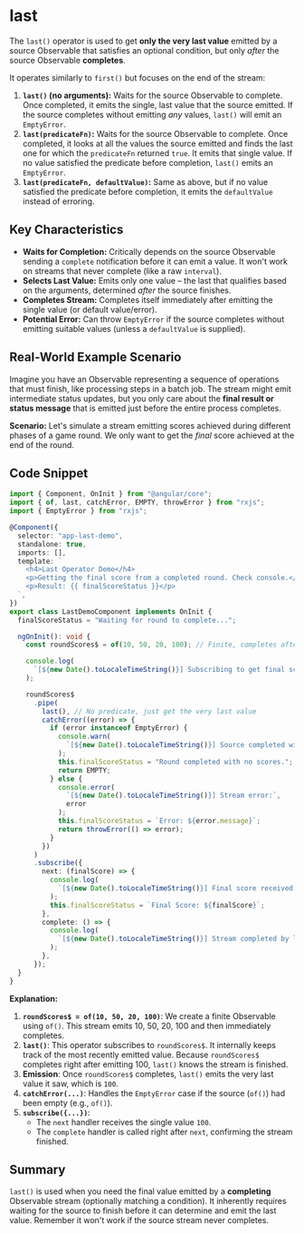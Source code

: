 # last

The `last()` operator is used to get **only the very last value** emitted by a source Observable that satisfies an optional condition, but only _after_ the source Observable **completes**.

It operates similarly to `first()` but focuses on the end of the stream:

1.  **`last()` (no arguments):** Waits for the source Observable to complete. Once completed, it emits the single, last value that the source emitted. If the source completes without emitting _any_ values, `last()` will emit an `EmptyError`.
2.  **`last(predicateFn)`:** Waits for the source Observable to complete. Once completed, it looks at all the values the source emitted and finds the last one for which the `predicateFn` returned `true`. It emits that single value. If no value satisfied the predicate before completion, `last()` emits an `EmptyError`.
3.  **`last(predicateFn, defaultValue)`:** Same as above, but if no value satisfied the predicate before completion, it emits the `defaultValue` instead of erroring.

## Key Characteristics

- **Waits for Completion:** Critically depends on the source Observable sending a `complete` notification before it can emit a value. It won't work on streams that never complete (like a raw `interval`).
- **Selects Last Value:** Emits only one value – the last that qualifies based on the arguments, determined _after_ the source finishes.
- **Completes Stream:** Completes itself immediately after emitting the single value (or default value/error).
- **Potential Error:** Can throw `EmptyError` if the source completes without emitting suitable values (unless a `defaultValue` is supplied).

## Real-World Example Scenario

Imagine you have an Observable representing a sequence of operations that must finish, like processing steps in a batch job. The stream might emit intermediate status updates, but you only care about the **final result or status message** that is emitted just before the entire process completes.

**Scenario:** Let's simulate a stream emitting scores achieved during different phases of a game round. We only want to get the _final_ score achieved at the end of the round.

## Code Snippet

```typescript
import { Component, OnInit } from "@angular/core";
import { of, last, catchError, EMPTY, throwError } from "rxjs";
import { EmptyError } from "rxjs";

@Component({
  selector: "app-last-demo",
  standalone: true,
  imports: [],
  template: `
    <h4>Last Operator Demo</h4>
    <p>Getting the final score from a completed round. Check console.</p>
    <p>Result: {{ finalScoreStatus }}</p>
  `,
})
export class LastDemoComponent implements OnInit {
  finalScoreStatus = "Waiting for round to complete...";

  ngOnInit(): void {
    const roundScores$ = of(10, 50, 20, 100); // Finite, completes after 100

    console.log(
      `[${new Date().toLocaleTimeString()}] Subscribing to get final score...`
    );

    roundScores$
      .pipe(
        last(), // No predicate, just get the very last value
        catchError((error) => {
          if (error instanceof EmptyError) {
            console.warn(
              `[${new Date().toLocaleTimeString()}] Source completed without emitting values.`
            );
            this.finalScoreStatus = "Round completed with no scores.";
            return EMPTY;
          } else {
            console.error(
              `[${new Date().toLocaleTimeString()}] Stream error:`,
              error
            );
            this.finalScoreStatus = `Error: ${error.message}`;
            return throwError(() => error);
          }
        })
      )
      .subscribe({
        next: (finalScore) => {
          console.log(
            `[${new Date().toLocaleTimeString()}] Final score received: ${finalScore}`
          );
          this.finalScoreStatus = `Final Score: ${finalScore}`;
        },
        complete: () => {
          console.log(
            `[${new Date().toLocaleTimeString()}] Stream completed by last().`
          );
        },
      });
  }
}
```

**Explanation:**

1.  **`roundScores$ = of(10, 50, 20, 100)`**: We create a finite Observable using `of()`. This stream emits 10, 50, 20, 100 and then immediately completes.
2.  **`last()`**: This operator subscribes to `roundScores$`. It internally keeps track of the most recently emitted value. Because `roundScores$` completes right after emitting 100, `last()` knows the stream is finished.
3.  **Emission**: Once `roundScores$` completes, `last()` emits the very last value it saw, which is `100`.
4.  **`catchError(...)`**: Handles the `EmptyError` case if the source (`of()`) had been empty (e.g., `of()`).
5.  **`subscribe({...})`**:
    - The `next` handler receives the single value `100`.
    - The `complete` handler is called right after `next`, confirming the stream finished.

## Summary

`last()` is used when you need the final value emitted by a **completing** Observable stream (optionally matching a condition). It inherently requires waiting for the source to finish before it can determine and emit the last value. Remember it won't work if the source stream never completes.
